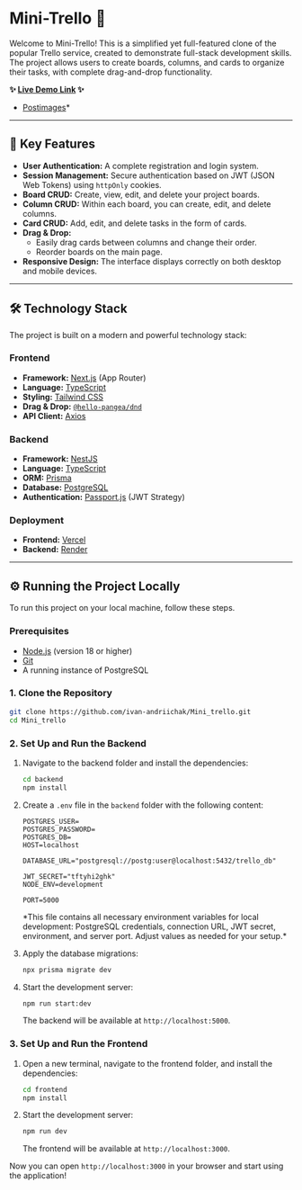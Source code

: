 # Mini-Trello 📝

Welcome to Mini-Trello! This is a simplified yet full-featured clone of the popular Trello service, created to demonstrate full-stack development skills. The project allows users to create boards, columns, and cards to organize their tasks, with complete drag-and-drop functionality.

**✨ [Live Demo Link](https://mini-trello-amber.vercel.app/) ✨**


* [Postimages](https://postimg.cc/gallery/3DFWbxX)*

---

## 🚀 Key Features

*   **User Authentication:** A complete registration and login system.
*   **Session Management:** Secure authentication based on JWT (JSON Web Tokens) using `httpOnly` cookies.
*   **Board CRUD:** Create, view, edit, and delete your project boards.
*   **Column CRUD:** Within each board, you can create, edit, and delete columns.
*   **Card CRUD:** Add, edit, and delete tasks in the form of cards.
*   **Drag & Drop:**
    *   Easily drag cards between columns and change their order.
    *   Reorder boards on the main page.
*   **Responsive Design:** The interface displays correctly on both desktop and mobile devices.

---

## 🛠️ Technology Stack

The project is built on a modern and powerful technology stack:

### Frontend

*   **Framework:** [Next.js](https://nextjs.org/) (App Router)
*   **Language:** [TypeScript](https://www.typescriptlang.org/)
*   **Styling:** [Tailwind CSS](https://tailwindcss.com/)
*   **Drag & Drop:** [`@hello-pangea/dnd`](https://github.com/hello-pangea/dnd)
*   **API Client:** [Axios](https://axios-http.com/)

### Backend

*   **Framework:** [NestJS](https://nestjs.com/)
*   **Language:** [TypeScript](https://www.typescriptlang.org/)
*   **ORM:** [Prisma](https://www.prisma.io/)
*   **Database:** [PostgreSQL](https://www.postgresql.org/)
*   **Authentication:** [Passport.js](http://www.passportjs.org/) (JWT Strategy)

### Deployment

*   **Frontend:** [Vercel](https://vercel.com/)
*   **Backend:** [Render](https://render.com/)

---

## ⚙️ Running the Project Locally

To run this project on your local machine, follow these steps.

### Prerequisites

*   [Node.js](https://nodejs.org/en/) (version 18 or higher)
*   [Git](https://git-scm.com/)
*   A running instance of PostgreSQL

### 1. Clone the Repository

```bash
git clone https://github.com/ivan-andriichak/Mini_trello.git
cd Mini_trello
```

### 2. Set Up and Run the Backend

1.  Navigate to the backend folder and install the dependencies:
    ```bash
    cd backend
    npm install
    ```

2.  Create a `.env` file in the `backend` folder with the following content:

    ```env
    POSTGRES_USER=
    POSTGRES_PASSWORD=
    POSTGRES_DB=
    HOST=localhost

    DATABASE_URL="postgresql://postg:user@localhost:5432/trello_db"

    JWT_SECRET="tftyhi2ghk"
    NODE_ENV=development

    PORT=5000
    ```
    
    \*This file contains all necessary environment variables for local development: PostgreSQL credentials, connection URL, JWT secret, environment, and server port. Adjust values as needed for your setup.*

3.  Apply the database migrations:
    ```bash
    npx prisma migrate dev
    ```

4.  Start the development server:
    ```bash
    npm run start:dev
    ```
    The backend will be available at `http://localhost:5000`.

### 3. Set Up and Run the Frontend

1.  Open a new terminal, navigate to the frontend folder, and install the dependencies:
    ```bash
    cd frontend
    npm install
    ```

2.  Start the development server:
    ```bash
    npm run dev
    ```
    The frontend will be available at `http://localhost:3000`.

Now you can open `http://localhost:3000` in your browser and start using the application!